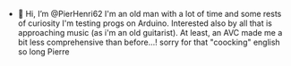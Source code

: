 - 👋 Hi, I’m @PierHenri62
I'm an old man with a lot of time and some rests of curiosity
I'm testing progs on Arduino.
Interested also by all that is approaching music (as i'm an old guitarist).
At least, an AVC made me a bit less comprehensive than before...!
sorry for that "coocking" english
so long
Pierre
